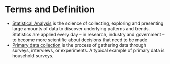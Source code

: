 # Terms and Definition

* [Statistical Analysis](https://www.sas.com/en_us/insights/analytics/statistical-analysis.html) is the science of collecting, exploring and presenting large amounts of data to discover underlying patterns and trends. Statistics are applied every day – in research, industry and government – to become more scientific about decisions that need to be made
* [Primary data collection](https://dimewiki.worldbank.org/Primary_Data_Collection) is the process of gathering data through surveys, interviews, or experiments. A typical example of primary data is household surveys.
